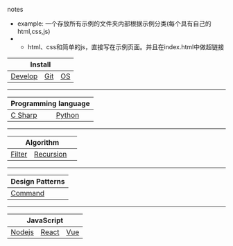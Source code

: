
notes
- example: 一个存放所有示例的文件夹内部根据示例分类(每个具有自己的html,css,js)
- - html、css和简单的js，直接写在示例页面。并且在index.html中做超链接

<table>
    <thead>
        <tr>
            <th colspan="3">Install</th>
        </tr>
    </thead>
    <tbody>
        <tr>
            <td><a href="">Develop</a></td>
            <td><a href="">Git</a></td>
            <td><a href="">OS</a></td>
        </tr>
    </tbody>
</table>

---

<table>
    <thead>
        <tr>
            <th colspan="2">Programming language</th>
        </tr>
    </thead>
    <tbody>
        <tr>
            <td><a href="">C Sharp</a></td>
            <td><a href="">Python</a></td>
        </tr>
    </tbody>
</table>

---

<table>
    <thead>
        <tr>
            <th colspan="3">Algorithm</th>
        </tr>
    </thead>
    <tbody>
        <tr>
            <td><a href="">Filter</a></td>
            <td><a href="">Recursion</a></td>
            <td><a href=""></a></td>
        </tr>
    </tbody>
</table>

---

<table>
    <thead>
        <tr>
            <th colspan="3">Design Patterns</th>
        </tr>
    </thead>
    <tbody>
        <tr>
            <td><a href="">Command</a></td>
            <td><a href=""></a></td>
            <td><a href=""></a></td>
        </tr>
    </tbody>
</table>

---

<table>
    <thead>
        <tr>
            <th colspan="3">JavaScript</th>
        </tr>
    </thead>
    <tbody>
        <tr>
            <td><a href="">Nodejs</a></td>
            <td><a href="">React</a></td>
            <td><a href="">Vue</a></td>
        </tr>
    </tbody>
</table>
